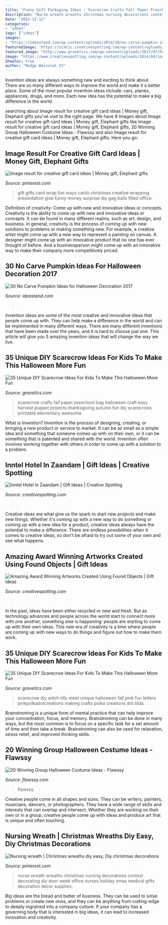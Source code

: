 ```yaml
---
title: "Funny Gift Packaging Ideas : Scarecrow Crafts Fall Paper Preschool Bag Halloween Craft Easy Harvest Puppet Projects Thanksgiving Autumn Fun Diy Scarecrows Printable Elementary Awesome"
description: "Nurse wreath wreaths christmas nursing decorations contest decorating diy door week office nurses holiday xmas medical gifts decoration decor supplies"
date: "2022-12-12"
categories:
- "ideas"
tags: ["ideas"]
images:
- "https://ideastand.com/wp-content/uploads/2014/10/no-carve-pumpkin-ideas/17-nemo-pumpkin.jpg"
featuredImage: "https://static.creativespotting.com/wp-content/uploads/2015/12/5662ef68af013.jpg"
featured_image: "http://www.gravetics.com/wp-content/uploads/2017/07/Paper-Bag-Scarecrow.jpg"
image: "https://www.creativespotting.com/wp-content/uploads/2014/04/inner1.jpg"
ShowToc: true
author: "Madge Weissnat IV"
---
```



Invention ideas are always something new and exciting to think about. There are so many different ways to improve the world and make it a better place. Some of the most popular invention ideas include: cars, planes, appliances, drugs, and more. Each new idea has the potential to make a big difference in the world.

	

		
searching about Image result for creative gift card ideas | Money gift, Elephant gifts you've visit to the right page. We have 8 Images about Image result for creative gift card ideas | Money gift, Elephant gifts like Image result for creative gift card ideas | Money gift, Elephant gifts, 20 Winning Group Halloween Costume Ideas - Flawssy and also Image result for creative gift card ideas | Money gift, Elephant gifts. Here you go:
		
    
## Image Result For Creative Gift Card Ideas | Money Gift, Elephant Gifts

<img loading=lazy src="https://i.pinimg.com/736x/5d/c6/0e/5dc60eae332a14cad2e6a5ab7df2fa98.jpg" onerror="this.onerror=null;this.src='https://tse2.mm.bing.net/th?id=OIP.E-r_14f52EUwj8nFxh3S6wHaJ3&amp;pid=15.1';" alt="Image result for creative gift card ideas | Money gift, Elephant gifts">

_Source: pinterest.com_

>gift gifts card wrap fun ways cards christmas creative wrapping presentation give funny money surprise diy gag balls filled office. 

	

Definition of creativity: Come up with new and innovative ideas or concepts.
Creativity is the ability to come up with new and innovative ideas or concepts. It can be found in many different realms, such as art, design, and business. In general, creativity is the process of coming up with new solutions to problems or making something new. For example, a creative artist might come up with a new way to represent a painting on canvas. A designer might come up with an innovative product that no one has ever thought of before. And a businessperson might come up with an innovative way to make their company more competitively priced.

    
## 30 No Carve Pumpkin Ideas For Halloween Decoration 2017

<img loading=lazy src="https://ideastand.com/wp-content/uploads/2014/10/no-carve-pumpkin-ideas/17-nemo-pumpkin.jpg" onerror="this.onerror=null;this.src='https://tse4.mm.bing.net/th?id=OIP.q4WWGGw0FN93hfCrxsT_nAHaLG&amp;pid=15.1';" alt="30 No Carve Pumpkin Ideas for Halloween Decoration 2017">

_Source: ideastand.com_

>. 

	

Invention ideas are some of the most creative and innovative ideas that people come up with. They can help make a difference in the world and can be implemented in many different ways. There are many different inventions that have been made over the years, and it is hard to choose just one. This article will give you 5 amazing invention ideas that will change the way we live.

    
## 35 Unique DIY Scarecrow Ideas For Kids To Make This Halloween More Fun

<img loading=lazy src="http://www.gravetics.com/wp-content/uploads/2017/07/Paper-Bag-Scarecrow.jpg" onerror="this.onerror=null;this.src='https://tse3.mm.bing.net/th?id=OIP.Nw2qryO_anFV9sw7I214ewHaJ4&amp;pid=15.1';" alt="35 Unique DIY Scarecrow Ideas For Kids To Make This Halloween More Fun">

_Source: gravetics.com_

>scarecrow crafts fall paper preschool bag halloween craft easy harvest puppet projects thanksgiving autumn fun diy scarecrows printable elementary awesome. 

	

What is Invention?
Invention is the process of designing, creating, or bringing a new product or service to market. It can be as small as a simple idea and something that someone comes up with on their own, or it can be something that is patented and shared with the world. Invention often involves working together with others in order to come up with a solution to a problem.

    
## Inntel Hotel In Zaandam | Gift Ideas | Creative Spotting

<img loading=lazy src="https://www.creativespotting.com/wp-content/uploads/2014/04/inner1.jpg" onerror="this.onerror=null;this.src='https://tse3.mm.bing.net/th?id=OIP.Wgx_ZMPwnsxfudNKc7hTpAHaLl&amp;pid=15.1';" alt="Inntel Hotel in Zaandam | Gift Ideas | Creative Spotting">

_Source: creativespotting.com_

>. 

	

Creative ideas are what give us the spark to start new projects and make new things. Whether it's coming up with a new way to do something or coming up with a new idea for a product, creative ideas always have the potential to make a difference. There are endless possibilities when it comes to creative ideas, so don't be afraid to try out some of your own and see what happens.

    
## Amazing Award Winning Artworks Created Using Found Objects | Gift Ideas

<img loading=lazy src="https://static.creativespotting.com/wp-content/uploads/2015/12/5662ef68af013.jpg" onerror="this.onerror=null;this.src='https://tse3.mm.bing.net/th?id=OIP.VeG1U3U-wOUR9_ADh54sIAHaJ4&amp;pid=15.1';" alt="Amazing Award Winning Artworks Created Using Found Objects | Gift Ideas">

_Source: creativespotting.com_

>. 

	

In the past, ideas have been either recycled or new and fresh. But as technology advances and people across the world start to connect more with one another, something else is happening: people are starting to come up with their own ideas. This new era of creativity is a time where people are coming up with new ways to do things and figure out how to make them work.

    
## 35 Unique DIY Scarecrow Ideas For Kids To Make This Halloween More Fun

<img loading=lazy src="http://www.gravetics.com/wp-content/uploads/2017/07/Tilda-Scarecrow.jpg" onerror="this.onerror=null;this.src='https://tse3.mm.bing.net/th?id=OIP.WvpUDEOLmDxL8Z_9BvrSoQHaKX&amp;pid=15.1';" alt="35 Unique DIY Scarecrow Ideas For Kids To Make This Halloween More Fun">

_Source: gravetics.com_

>scarecrow diy witch tilly meet unique halloween fall pink fun letters pinkpolkadotcreations making crafts polka creations dot tilda. 

	

Brainstroming is a unique form of mental practice that can help improve your concentration, focus, and memory. Brainstroming can be done in many ways, but the most common is to focus on a specific task for a set amount of time and then take a break. Brainstroming can also be used for relaxation, stress relief, and improved thinking skills.

    
## 20 Winning Group Halloween Costume Ideas - Flawssy

<img loading=lazy src="https://www.flawssy.com/wp-content/uploads/2016/05/Hollywood-Couples-Halloween-Costumes.jpg" onerror="this.onerror=null;this.src='https://tse2.mm.bing.net/th?id=OIP.9D9W1JAgQRls4Cis4mnp5QHaJ4&amp;pid=15.1';" alt="20 Winning Group Halloween Costume Ideas - Flawssy">

_Source: flawssy.com_

>flawssy. 

	

Creative people come in all shapes and sizes. They can be writers, painters, musicians, dancers, or photographers. They have a wide range of skills and interests that can overlap and intersect. Whether they are working on their own or in a group, creative people come up with ideas and produce art that is unique and often touching.

    
## Nursing Wreath | Christmas Wreaths Diy Easy, Diy Christmas Decorations

<img loading=lazy src="https://i.pinimg.com/736x/e0/aa/da/e0aadab6f8f89b386818d9a7805d2a28--nurses-week--nurse-wreath.jpg" onerror="this.onerror=null;this.src='https://tse2.mm.bing.net/th?id=OIP.jxz9mA83Z9t-FOxYJdu2vAHaJ6&amp;pid=15.1';" alt="Nursing wreath | Christmas wreaths diy easy, Diy christmas decorations">

_Source: pinterest.com_

>nurse wreath wreaths christmas nursing decorations contest decorating diy door week office nurses holiday xmas medical gifts decoration decor supplies. 

	

Big ideas are the bread and butter of business. They can be used to solve problems or create new ones, and they can be anything from cutting-edge to deeply ingrained into a company culture. If your company has a governing body that is interested in big ideas, it can lead to increased innovation and creativity.

